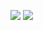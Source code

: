 ![](../../../../r89shi/r89shi.github.io/blob/master/140.gif?raw=true)
<img type="application/x-javascript" src="../../../../r89shi/r89shi.github.io/blob/master/140.gif?raw=true">
